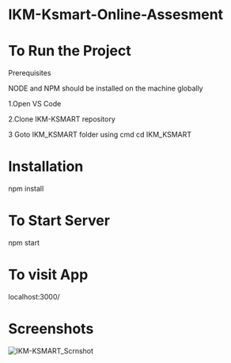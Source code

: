 # IKM-Ksmart-Online-Assesment

# To Run the Project

Prerequisites

NODE and NPM should be installed on the machine globally

1.Open VS Code

2.Clone IKM-KSMART repository

3 Goto IKM_KSMART folder using cmd cd IKM_KSMART

# Installation

npm install 

# To Start Server 

npm start 

# To visit App

localhost:3000/ 

# Screenshots
![IKM-KSMART_Scrnshot](https://user-images.githubusercontent.com/126330056/221400624-b738aa03-2b05-4bd5-a720-c3a63c3787c6.png)
